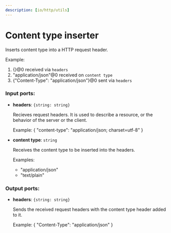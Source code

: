 ```yaml
---
description: [io/http/utils]
---
```


# Content type inserter

Inserts content type into a HTTP request header.

Example:
1. {}@0 received via `headers`
2. "application/json"@0 received on `content type`
3. {"Content-Type": "application/json"}@0 sent via `headers`

### Input ports:

* __headers__: `{string: string}`

    Recieves request headers. It is  used to describe a resource, or the behavior of the server or the client.
    
    Example:
    {
      "content-type": "application/json; charset=utf-8"
    }


* __content type__: `string`

    Receives the content type to be inserted into the headers.
    
    Examples:
    * "application/json"
    * "text/plain"
    
    

### Output ports:

* __headers__: `{string: string}`

    Sends the received request headers with the content type header added to it.
    
    Example:
    {
      "Content-Type": "application/json"
    }

